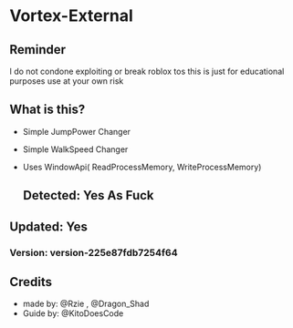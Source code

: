 # Vortex-External

 ## Reminder

I do not condone exploiting or break roblox tos
this is just for educational purposes
use at your own risk

## What is this?
- Simple JumpPower Changer
- Simple WalkSpeed Changer
- Uses WindowApi( ReadProcessMemory, WriteProcessMemory)

  ## Detected: Yes As Fuck


## Updated: Yes
### Version: version-225e87fdb7254f64


## Credits

- made by: @Rzie , @Dragon_Shad
- Guide by: @KitoDoesCode

